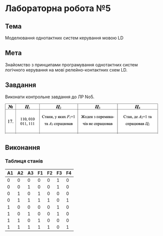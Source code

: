 # Лабораторна робота №5

## Тема

Моделювання однотактних систем керування мовою LD

## Мета

Знайомство з принципами програмування однотактних систем логічного керування на мові релейно-контактних схем LD.

## Завдання

Виконати контрольне завдання до ЛР No5.

![task](assets/task.png)

## Виконання

### Таблиця станів

| A1 | A2 | A3 | F1 | F2 | F3 | F4 |
|----|----|----|----|----|----|----|
| 0  | 0  | 0  | 0  | 0  | 1  | 0  |
| 0  | 0  | 1  | 0  | 0  | 1  | 0  |
| 0  | 1  | 0  | 1  | 0  | 0  | 0  |
| 0  | 1  | 1  | 1  | 1  | 0  | 1  |
| 1  | 0  | 0  | 0  | 0  | 1  | 0  |
| 1  | 0  | 1  | 0  | 0  | 1  | 0  |
| 1  | 1  | 0  | 1  | 0  | 0  | 0  |
| 1  | 1  | 1  | 1  | 1  | 0  | 1  |
